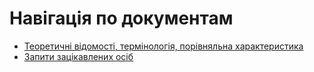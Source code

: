 # Навігація по документам  

* [ Теоретичні відомості, термінологія, порівняльна характеристика](https://github.com/ip-85/System-Dynamics/blob/master/Doc/Theory/IndexUA.md)
* [ Запити зацікавлених осіб](https://github.com/ip-85/System-Dynamics/blob/master/Doc/Stakeholder%20Requests/Index.md)